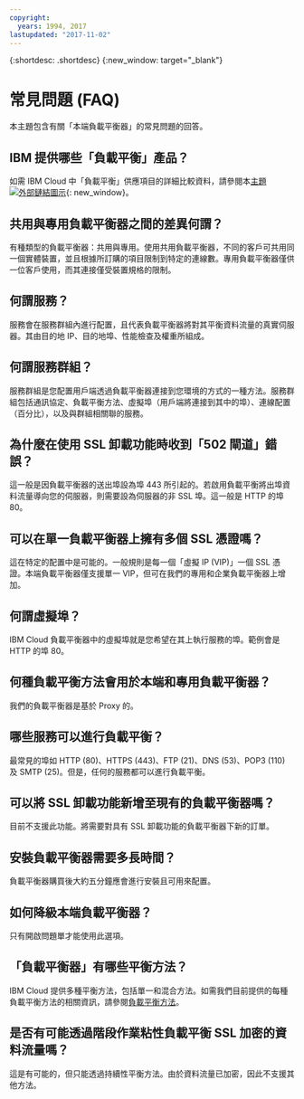 ```yaml
---
copyright:
  years: 1994, 2017
lastupdated: "2017-11-02"
---
```


{:shortdesc: .shortdesc}
{:new_window: target="_blank"}


# 常見問題 (FAQ)
本主題包含有關「本端負載平衡器」的常見問題的回答。

## IBM 提供哪些「負載平衡」產品？
如需 IBM Cloud 中「負載平衡」供應項目的詳細比較資料，請參閱本[主題 ![外部鏈結圖示](../../icons/launch-glyph.svg "外部鏈結圖示")](https://dev-console.bluemix.net/docs/infrastructure/loadbalancer-service/explore-load-balancers.html#explore-load-balancers){: new_window}。

## 共用與專用負載平衡器之間的差異何謂？

有種類型的負載平衡器：共用與專用。使用共用負載平衡器，不同的客戶可共用同一個實體裝置，並且根據所訂購的項目限制到特定的連線數。專用負載平衡器僅供一位客戶使用，而其連接僅受裝置規格的限制。

## 何謂服務？
服務會在服務群組內進行配置，且代表負載平衡器將對其平衡資料流量的真實伺服器。其由目的地 IP、目的地埠、性能檢查及權重所組成。

## 何謂服務群組？
服務群組是您配置用戶端透過負載平衡器連接到您環境的方式的一種方法。服務群組包括通訊協定、負載平衡方法、虛擬埠（用戶端將連接到其中的埠）、連線配置（百分比），以及與群組相關聯的服務。

## 為什麼在使用 SSL 卸載功能時收到「502 閘道」錯誤？

這一般是因負載平衡器的送出埠設為埠 443 所引起的。若啟用負載平衡將出埠資料流量導向您的伺服器，則需要設為伺服器的非 SSL 埠。這一般是 HTTP 的埠 80。

## 可以在單一負載平衡器上擁有多個 SSL 憑證嗎？

這在特定的配置中是可能的。一般規則是每一個「虛擬 IP (VIP)」一個 SSL 憑證。本端負載平衡器僅支援單一 VIP，但可在我們的專用和企業負載平衡器上增加。

## 何謂虛擬埠？

IBM Cloud 負載平衡器中的虛擬埠就是您希望在其上執行服務的埠。範例會是 HTTP 的埠 80。

## 何種負載平衡方法會用於本端和專用負載平衡器？

我們的負載平衡器是基於 Proxy 的。

## 哪些服務可以進行負載平衡？

最常見的埠如 HTTP (80)、HTTPS (443)、FTP (21)、DNS (53)、POP3 (110) 及 SMTP (25)。但是，任何的服務都可以進行負載平衡。

## 可以將 SSL 卸載功能新增至現有的負載平衡器嗎？

目前不支援此功能。將需要對具有 SSL 卸載功能的負載平衡器下新的訂單。

## 安裝負載平衡器需要多長時間？

負載平衡器購買後大約五分鐘應會進行安裝且可用來配置。

## 如何降級本端負載平衡器？

只有開啟問題單才能使用此選項。

## 「負載平衡器」有哪些平衡方法？

IBM Cloud 提供多種平衡方法，包括單一和混合方法。如需我們目前提供的每種負載平衡方法的相關資訊，請參閱[負載平衡方法](load_balancing_methods.html)。

## 是否有可能透過階段作業粘性負載平衡 SSL 加密的資料流量嗎？

這是有可能的，但只能透過持續性平衡方法。由於資料流量已加密，因此不支援其他方法。

